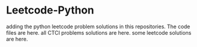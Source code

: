 # Leetcode-Python
adding the python leetcode problem solutions in this repositories. 
The code files are here.
all CTCI problems solutions are here.
some leetcode solutions are here.




















































































































































































































































































































































































































































































































































































































































































































































